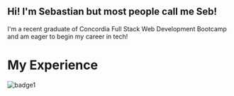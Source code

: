 ## Hi! I'm Sebastian but most people call me Seb!

I'm a recent graduate of Concordia Full Stack Web Development Bootcamp and am eager to begin my career in tech!

# My Experience

![badge1](https://img.shields.io/badge/JavaScript-F7DF1E?style=for-the-badge&logo=javascript&logoColor=black)

<!--
**sebastian-balk-forcione/sebastian-balk-forcione** is a ✨ _special_ ✨ repository because its `README.md` (this file) appears on your GitHub profile.

Here are some ideas to get you started:

- 🔭 I’m currently working on ...
- 🌱 I’m currently learning ...
- 👯 I’m looking to collaborate on ...
- 🤔 I’m looking for help with ...
- 💬 Ask me about ...
- 📫 How to reach me: ...
- 😄 Pronouns: ...
- ⚡ Fun fact: ...
-->
